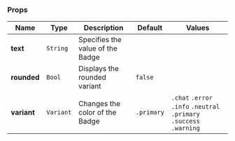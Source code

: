 ### Props
| Name | Type | Description | Default | Values |
| --- | ----------- | --------- | --------- | --------- |
| **text** | `String` | Specifies the value of the Badge |  |  |
| **rounded** | `Bool` | Displays the rounded variant | `false` |  |
| **variant** | `Variant` | Changes the color of the Badge | `.primary` | `.chat` `.error` `.info` `.neutral` `.primary` `.success` `.warning` |

